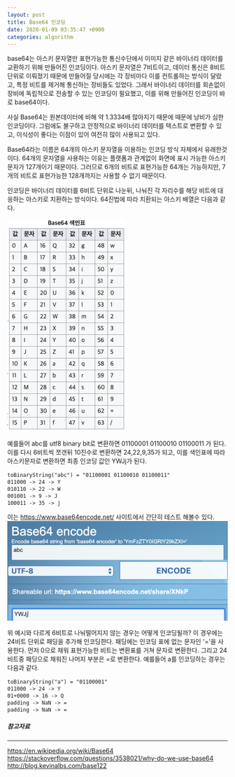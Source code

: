 ```yaml
---
layout: post
title: Base64 인코딩
date: 2020-01-09 03:35:47 +0900
categories: algorithm
---
```

base64는 아스키 문자열만 표현가능한 통신수단에서 이미지 같은 바이너리 데이터를 교환하기 위해 만들어진 인코딩이다. 아스키 문자열은 7비트이고, 데이터 통신은 8비트 단위로 이뤄졌기 때문에 만들어질 당시에는 각 장비마다 이를 컨트롤하는 방식이 달랐고, 특정 비트를 제거해 통신하는 장비들도 있었다. 그래서 바이너리 데이터를 회손없이 장비에 독립적으로 전송할 수 있는 인코딩이 필요했고, 이를 위해 만들어진 인코딩이 바로 base64이다. 

사실 Base64는 원본데이터에 비해 약 1.3334배 많아지기 때문에 때문에 낭비가 심한 인코딩이다. 그럼에도 불구하고 안정적으로 바이너리 데이터를 텍스트로 변환할 수 있고, 이식성이 좋다는 이점이 있어 여전히 많이 사용되고 있다.

Base64라는 이름은 64개의 아스키 문자열을 이용하는 인코딩 방식 자체에서 유래한것이다. 64개의 문자열을 사용하는 이유는 플랫폼과 관계없이 화면에 표시 가능한 아스키 문자가 127개이기 때문이다. 그러므로 6개의 비트로 표현가능한 64개는 가능하지만, 7개의 비트로 표현가능한 128개까지는 사용할 수 없기 때문이다.

인코딩은 바이너리 데이터를 6비트 단위로 나눈뒤, 나눠진 각 자리수를 해당 비트에 대응하는 아스키로 치환하는 방식이다. 64진법에 따라 치환되는 아스키 배열은 다음과 같다.

![](/public/images/1-2020-01-09-base64.png)

예를들어
abc를 utf8 binary bit로 변환하면 01100001 01100010 01100011 가 된다. 이를 다시 6비트씩 쪼갠뒤 10진수로 변환하면 24,22,9,35가 되고, 이를 색인표에 따라 아스키문자로 변환하면 최종 인코딩 값인 YWJj가 된다. 
```
toBinaryString("abc") = "01100001 01100010 01100011"
011000 -> 24 -> Y
010110 -> 22 -> W
001001 -> 9 -> J
100011 -> 35 -> j
```

이는 <https://www.base64encode.net/> 사이트에서 간단히 테스트 해볼수 있다.
![](/public/images/2-2020-01-09-base64.png)

위 예시와 다르게 6비트로 나눠떨어지지 않는 경우는 어떻게 인코딩될까? 이 경우에는 24비트 단위로 패딩을 추가해 인코딩한다. 패딩에는 인코딩 표에 없는 문자인 '='을 사용한다. 먼저 0으로 채워 표현가능한 비트는 변환표를 거쳐 문자로 변환한다. 그리고 24비트중 패딩으로 채워진 나머지 부분은 =로 변환한다. 예를들어 a를 인코딩하는 경우는 다음과 같다.
```
toBinaryString("a") = "01100001"
011000 -> 24 -> Y
01+0000 -> 16 -> Q
padding -> NaN -> =
padding -> NaN -> =
```

##### 참고자료
---
<https://en.wikipedia.org/wiki/Base64><br>
<https://stackoverflow.com/questions/3538021/why-do-we-use-base64><br>
<http://blog.kevinalbs.com/base122><br>
